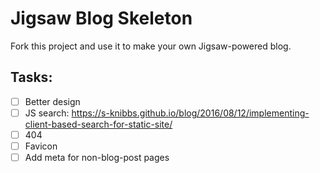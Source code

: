 # Jigsaw Blog Skeleton

Fork this project and use it to make your own Jigsaw-powered blog.


## Tasks:
- [ ] Better design
- [ ] JS search: https://s-knibbs.github.io/blog/2016/08/12/implementing-client-based-search-for-static-site/
- [ ] 404
- [ ] Favicon
- [ ] Add meta for non-blog-post pages
